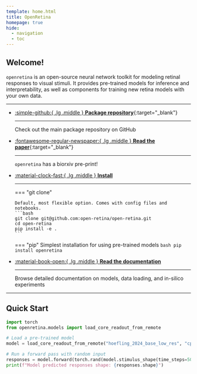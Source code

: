```yaml
---
template: home.html
title: OpenRetina
homepage: true
hide:
  - navigation
  - toc
---
```

## Welcome!

`openretina` is an open-source neural network toolkit for modeling retinal responses to visual stimuli. It provides pre-trained models for inference and interpretability, as well as components for training new retina models with your own data.

---

<div class="grid cards" markdown>

-  [:simple-github:{ .lg .middle } __Package repository__](https://github.com/open-retina/open-retina/){:target="_blank"}

    ---

    Check out the main package repository on GitHub


-   [:fontawesome-regular-newspaper:{ .lg .middle } __Read the paper__](https://www.biorxiv.org/content/10.1101/2025.03.07.642012v1){:target="_blank"}

    ---

    `openretina` has a biorxiv pre-print!


-   [:material-clock-fast:{ .lg .middle } __Install__](package_docs/installation.md)

    ---
    === "git clone"

        Default, most flexible option. Comes with config files and notebooks.
        ```bash
        git clone git@github.com:open-retina/open-retina.git
        cd open-retina
        pip install -e .
        ```

    === "pip"
        Simplest installation for using pre-trained models
        ```bash
        pip install openretina
        ```


-   [:material-book-open:{ .lg .middle } __Read the documentation__](package_docs/index.md)

    ---

    Browse detailed documentation on models, data loading, and in-silico experiments

</div>

---
## Quick Start

```python
import torch
from openretina.models import load_core_readout_from_remote

# Load a pre-trained model
model = load_core_readout_from_remote("hoefling_2024_base_low_res", "cpu")

# Run a forward pass with random input
responses = model.forward(torch.rand(model.stimulus_shape(time_steps=50)))
print(f"Model predicted responses shape: {responses.shape}")
```
